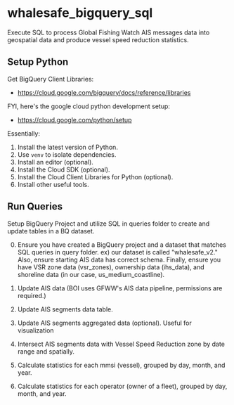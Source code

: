 # whalesafe_bigquery_sql
Execute SQL to process Global Fishing Watch AIS messages data into geospatial data and produce vessel speed reduction statistics.

## Setup Python

Get BigQuery Client Libraries:

- https://cloud.google.com/bigquery/docs/reference/libraries

FYI, here's the google cloud python development setup:

- https://cloud.google.com/python/setup

Essentially:

1. Install the latest version of Python.
2. Use `venv` to isolate dependencies.
3. Install an editor (optional).
4. Install the Cloud SDK (optional).
5. Install the Cloud Client Libraries for Python (optional).
6. Install other useful tools.


## Run Queries

Setup BigQuery Project and utilize SQL in queries folder to create and update tables in a BQ dataset.

0. Ensure you have created a BigQuery project and a dataset that matches SQL queries in query folder. ex) our dataset is called "whalesafe_v2." Also, ensure starting AIS data has correct schema. Finally, ensure you have VSR zone data (vsr_zones), ownership data (ihs_data), and shoreline data (in our case, us_medium_coastline).

1. Update AIS data (BOI uses GFWW's AIS data pipeline, permissions are required.)
2. Update AIS segments data table.
3. Update AIS segments aggregated data (optional). Useful for visualization
4. Intersect AIS segments data with Vessel Speed Reduction zone by date range and spatially.
5. Calculate statistics for each mmsi (vessel), grouped by day, month, and year.
6. Calculate statistics for each operator (owner of a fleet), grouped by day, month, and year.

